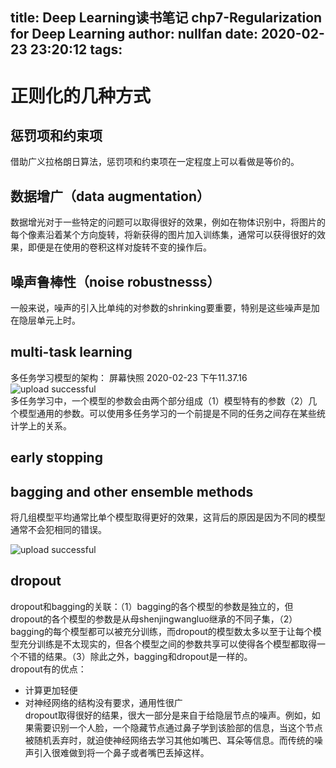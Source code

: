 title: Deep Learning读书笔记 chp7-Regularization for Deep Learning
author: nullfan
date: 2020-02-23 23:20:12
tags:
---
# 正则化的几种方式  
## 惩罚项和约束项  
借助广义拉格朗日算法，惩罚项和约束项在一定程度上可以看做是等价的。  
## 数据增广（data augmentation）
数据增光对于一些特定的问题可以取得很好的效果，例如在物体识别中，将图片的每个像素沿着某个方向旋转，将新获得的图片加入训练集，通常可以获得很好的效果，即便是在使用的卷积这样对旋转不变的操作后。
## 噪声鲁棒性（noise robustnesss）
一般来说，噪声的引入比单纯的对参数的shrinking要重要，特别是这些噪声是加在隐层单元上时。
## multi-task learning
多任务学习模型的架构：
屏幕快照 2020-02-23 下午11.37.16
![upload successful](/images/pasted-66.png)  
多任务学习中，一个模型的参数会由两个部分组成（1）模型特有的参数（2）几个模型通用的参数。可以使用多任务学习的一个前提是不同的任务之间存在某些统计学上的关系。
## early stopping
## bagging and other ensemble methods  
将几组模型平均通常比单个模型取得更好的效果，这背后的原因是因为不同的模型通常不会犯相同的错误。  

![upload successful](/images/pasted-68.png)  

## dropout   
dropout和bagging的关联：（1）bagging的各个模型的参数是独立的，但dropout的各个模型的参数是从母shenjingwangluo继承的不同子集，（2）bagging的每个模型都可以被充分训练，而dropout的模型数太多以至于让每个模型充分训练是不太现实的，但各个模型之间的参数共享可以使得各个模型都取得一个不错的结果。（3）除此之外，bagging和dropout是一样的。  
dropout有的优点：
* 计算更加轻便  
* 对神经网络的结构没有要求，通用性很广  
dropout取得很好的结果，很大一部分是来自于给隐层节点的噪声。例如，如果需要识别一个人脸，一个隐藏节点通过鼻子学到该脸部的信息，当这个节点被随机丢弃时，就迫使神经网络去学习其他如嘴巴、耳朵等信息。而传统的噪声引入很难做到将一个鼻子或者嘴巴丢掉这样。